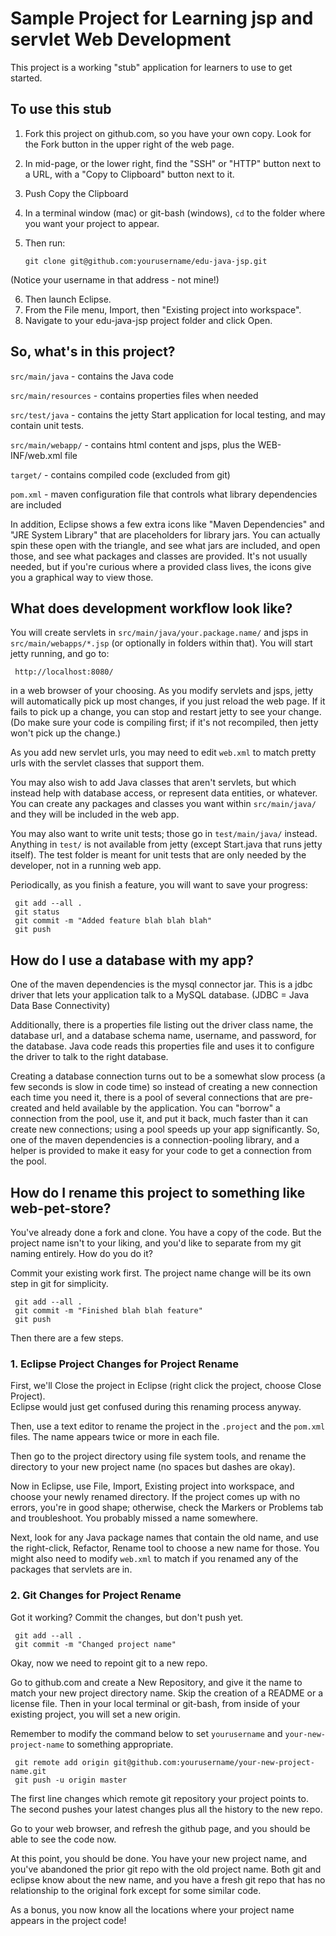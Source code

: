 # Sample Project for Learning jsp and servlet Web Development

This project is a working "stub" application for learners to use to get 
started.  

## To use this stub

1. Fork this project on github.com, so you have your own copy.
Look for the Fork button in the upper right of the web page.
2. In mid-page, or the lower right, find the "SSH" or "HTTP" button
next to a URL, with a "Copy to Clipboard" button next to it.
3. Push Copy the Clipboard
4. In a terminal window (mac) or git-bash (windows), `cd` to
the folder where you want your project to appear.
5. Then run:

    `git clone git@github.com:yourusername/edu-java-jsp.git`

(Notice your username in that address - not mine!)

6. Then launch Eclipse.
7. From the File menu, Import, then "Existing project into workspace".
8. Navigate to your edu-java-jsp project folder and click Open.

## So, what's in this project?

`src/main/java` - contains the Java code

`src/main/resources` - contains properties files when needed

`src/test/java` - contains the jetty Start application for local testing, and may contain unit tests.

`src/main/webapp/` - contains html content and jsps, plus the WEB-INF/web.xml file

`target/` - contains compiled code (excluded from git)

`pom.xml` - maven configuration file that controls what library dependencies are included

In addition, Eclipse shows a few extra icons like "Maven Dependencies" and "JRE System Library" that are
placeholders for library jars.  You can actually spin these open with the triangle, and see what
jars are included, and open those, and see what packages and classes are provided.  It's not usually 
needed, but if you're curious where a provided class lives, the icons give you a graphical way to
view those.

## What does development workflow look like?

You will create servlets in `src/main/java/your.package.name/` and jsps in `src/main/webapps/*.jsp` (or
optionally in folders within that).  You will start jetty running, and go to:

     http://localhost:8080/

in a web browser of your choosing.  As you modify servlets and jsps, jetty will automatically
pick up most changes, if you just reload the web page.  If it fails to pick up a change, you
can stop and restart jetty to see your change.  (Do make sure your code is compiling first; if
it's not recompiled, then jetty won't pick up the change.)

As you add new servlet urls, you may need to edit `web.xml` to match pretty urls with the
servlet classes that support them.

You may also wish to add Java classes that aren't servlets, but which instead help with 
database access, or represent data entities, or whatever.  You can create any packages
and classes you want within `src/main/java/` and they will be included in the web app.

You may also want to write unit tests; those go in `test/main/java/` instead.  Anything 
in `test/` is not available from jetty (except Start.java that runs jetty itself).  The
test folder is meant for unit tests that are only needed by the developer, not in a
running web app.

Periodically, as you finish a feature, you will want to save your progress:

     git add --all .
     git status
     git commit -m "Added feature blah blah blah" 
     git push

## How do I use a database with my app?

One of the maven dependencies is the mysql connector jar.  This is a jdbc driver that
lets your application talk to a MySQL database. (JDBC = Java Data Base Connectivity)

Additionally, there is a properties file listing out the driver class name, the database url,
and a database schema name, username, and password, for the database.  Java code
reads this properties file and uses it to configure the driver to talk to the right database.

Creating a database connection turns out to be a somewhat slow process (a few seconds is slow
in code time) so instead of creating a new connection each time you need it, there is a pool
of several connections that are pre-created and held available by the application.  You
can "borrow" a connection from the pool, use it, and put it back, much faster than it can
create new connections; using a pool speeds up your app significantly.  So, one of 
the maven dependencies is a connection-pooling library, and a helper is provided to 
make it easy for your code to get a connection from the pool.

## How do I rename this project to something like web-pet-store?

You've already done a fork and clone.  You have a copy of the code.  But the project name
isn't to your liking, and you'd like to separate from my git naming entirely.  How do you
do it?

Commit your existing work first.  The project name change will be its own step in git for simplicity.

     git add --all .
     git commit -m "Finished blah blah feature"
     git push

Then there are a few steps.

### 1. Eclipse Project Changes for Project Rename

First, we'll Close the project in Eclipse (right click the project, choose Close Project).  
Eclipse would just get confused during this renaming process anyway.

Then, use a text editor to rename the project in the `.project` and the `pom.xml` files.
The name appears twice or more in each file.

Then go to the project directory using file system tools, and rename the directory to 
your new project name (no spaces but dashes are okay).

Now in Eclipse, use File, Import, Existing project into workspace, and choose your newly
renamed directory.  If the project comes up with no errors, you're in good shape;
otherwise, check the Markers or Problems tab and troubleshoot.  You probably missed a
name somewhere.

Next, look for any Java package names that contain the old name, and use the right-click, Refactor, Rename
tool to choose a new name for those.  You might also need to modify `web.xml` to match if you
renamed any of the packages that servlets are in.

### 2. Git Changes for Project Rename

Got it working?  Commit the changes, but don't push yet.

     git add --all .
     git commit -m "Changed project name"

Okay, now we need to repoint git to a new repo.

Go to github.com and create a New Repository, and give it the name to match your new
project directory name.  Skip the creation of a README or a license file.  Then in your
local terminal or git-bash, from inside of your existing project, you will set a new
origin.

Remember to modify the command below to set `yourusername` and `your-new-project-name` to
something appropriate.

     git remote add origin git@github.com:yourusername/your-new-project-name.git
     git push -u origin master

The first line changes which remote git repository your project points to.  The second
pushes your latest changes plus all the history to the new repo.  

Go to your web browser, and refresh the github page, and you should be able to see the code now.

At this point, you should be done.  You have your new project name, and you've abandoned
the prior git repo with the old project name.  Both git and eclipse know about the new
name, and you have a fresh git repo that has no relationship to the original fork except
for some similar code.

As a bonus, you now know all the locations where your project name appears in the project code!



